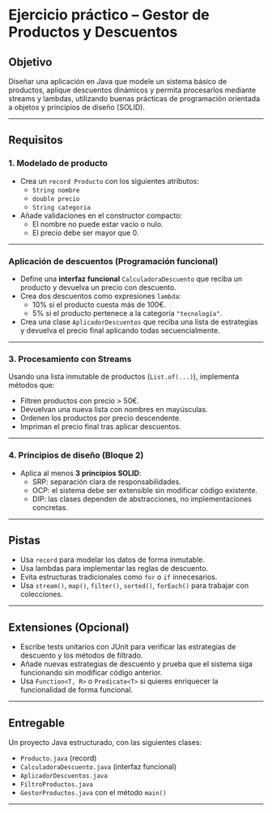 #  Ejercicio práctico – Gestor de Productos y Descuentos

##  Objetivo

Diseñar una aplicación en Java que modele un sistema básico de productos, aplique descuentos dinámicos y permita procesarlos mediante streams y lambdas, utilizando buenas prácticas de programación orientada a objetos y principios de diseño (SOLID).

---

##  Requisitos

### 1. Modelado de producto

- Crea un `record Producto` con los siguientes atributos:
    - `String nombre`
    - `double precio`
    - `String categoria`
- Añade validaciones en el constructor compacto:
    - El nombre no puede estar vacío o nulo.
    - El precio debe ser mayor que 0.

---

###  Aplicación de descuentos (Programación funcional)

- Define una **interfaz funcional** `CalculadoraDescuento` que reciba un producto y devuelva un precio con descuento.
- Crea dos descuentos como expresiones `lambda`:
    -  10% si el producto cuesta más de 100€.
    -  5% si el producto pertenece a la categoría `"tecnología"`.
- Crea una clase `AplicadorDescuentos` que reciba una lista de estrategias y devuelva el precio final aplicando todas secuencialmente.

---

### 3. Procesamiento con Streams

Usando una lista inmutable de productos (`List.of(...)`), implementa métodos que:

-  Filtren productos con precio > 50€.
-  Devuelvan una nueva lista con nombres en mayúsculas.
-  Ordenen los productos por precio descendente.
-  Impriman el precio final tras aplicar descuentos.

---

### 4. Principios de diseño (Bloque 2)

- Aplica al menos **3 principios SOLID**:
    - SRP: separación clara de responsabilidades.
    - OCP: el sistema debe ser extensible sin modificar código existente.
    - DIP: las clases dependen de abstracciones, no implementaciones concretas.

---

##  Pistas

- Usa `record` para modelar los datos de forma inmutable.
- Usa lambdas para implementar las reglas de descuento.
- Evita estructuras tradicionales como `for` o `if` innecesarios.
- Usa `stream()`, `map()`, `filter()`, `sorted()`, `forEach()` para trabajar con colecciones.

---

##  Extensiones (Opcional)

- Escribe tests unitarios con JUnit para verificar las estrategias de descuento y los métodos de filtrado.
- Añade nuevas estrategias de descuento y prueba que el sistema siga funcionando sin modificar código anterior.
- Usa `Function<T, R>` o `Predicate<T>` si quieres enriquecer la funcionalidad de forma funcional.

---

##  Entregable

Un proyecto Java estructurado, con las siguientes clases:

- `Producto.java` (record)
- `CalculadoraDescuento.java` (interfaz funcional)
- `AplicadorDescuentos.java`
- `FiltroProductos.java`
- `GestorProductos.java` con el método `main()`

---